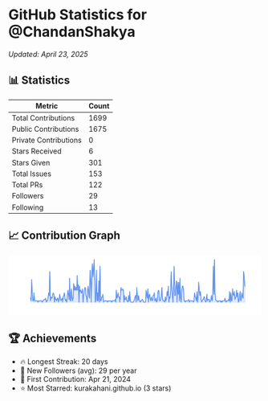 # GitHub Statistics for @ChandanShakya
*Updated: April 23, 2025*

## 📊 Statistics
| Metric | Count |
|--------|--------|
| Total Contributions | 1699 |
| Public Contributions | 1675 |
| Private Contributions | 0 |
| Stars Received | 6 |
| Stars Given | 301 |
| Total Issues | 153 |
| Total PRs | 122 |
| Followers | 29 |
| Following | 13 |

## 📈 Contribution Graph

![Contribution Graph](./contribution_graph.png)

## 🏆 Achievements

- 🔥 Longest Streak: 20 days
- 👥 New Followers (avg): 29 per year
- 📅 First Contribution: Apr 21, 2024
- ⭐ Most Starred: kurakahani.github.io (3 stars)
